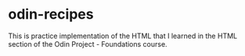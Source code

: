 # odin-recipes
This is practice implementation of the HTML that I learned in the HTML section of the Odin Project - Foundations course.
